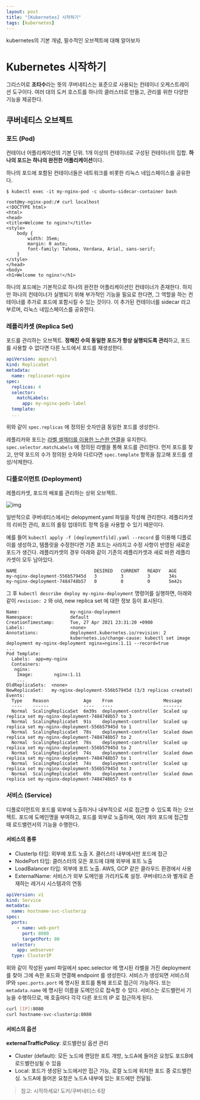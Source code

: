 ```yaml
---
layout: post
title: "[Kubernetes] 시작하기"
tags: [kubernetes]
---
```


kubernetes의 기본 개념, 필수적인 오브젝트에 대해 알아보자

# Kubernetes 시작하기

그리스어로 **조타수**라는 뜻의 쿠버네티스는 표준으로 사용되는 컨테이너 오케스트레이션 도구이다. 여러 대의 도커 호스트를 하나의 클러스터로 만들고, 관리를 위한 다양한 기능을 제공한다.

## 쿠버네티스 오브젝트

### 포드 (Pod)

컨테이너 어플리케이션의 기본 단위. 1개 이상의 컨테이너로 구성된 컨테이너의 집합. **하나의 포드는 하나의 완전한 어플리케이션**이다.

하나의 포드에 포함된 컨테이너들은 네트워크를 비롯한 리눅스 네임스페이스를 공유한다.

```shell
$ kubectl exec -it my-nginx-pod -c ubuntu-sidecar-container bash
```

```
root@my-nginx-pod:/# curl localhost
<!DOCTYPE html>
<html>
<head>
<title>Welcome to nginx!</title>
<style>
    body {
        width: 35em;
        margin: 0 auto;
        font-family: Tahoma, Verdana, Arial, sans-serif;
    }
</style>
</head>
<body>
<h1>Welcome to nginx!</h1>
```

하나의 포드에는 기본적으로 하나의 완전한 어플리케이션인 컨테이너가 존재한다. 하지만 하나의 컨테이너가 실행되기 위해 부가적인 기능을 필요로 한다면, 그 역할을 하는 컨테이너를 추가로 포드에 포함시킬 수 있는 것이다. 이 추가된 컨테이너를 sidecar 라고 부르며, 리눅스 네임스페이스를 공유한다.

### 레플리카셋 (Replica Set)

포드를 관리하는 오브젝트. **정해진 수의 동일한 포드가 항상 실행되도록 관리**하고, 포드를 사용할 수 없다면 다른 노드에서 포드를 재생성한다.

```yaml
apiVersion: apps/v1
kind: ReplicaSet
metadata:
  name: replicaset-nginx
spec:
  replicas: 4
  selector:
    matchLabels:
      app: my-nginx-pods-label
  template:
  ...
```

위와 같이 `spec.replicas` 에 정의된 숫자만큼 동일한 포드를 생성한다.

레플리카와 포드는 <u>라벨 셀렉터를 이용한 느슨한 연결</u>을 유지한다. `spec.selector.matchLabels` 에 정의된 라벨을 통해 포드를 관리한다. 먼저 포드를 찾고, 만약 포드의 수가 정의된 숫자와 다르다면 `spec.template` 항목을 참고해 포드를 생성/삭제한다.

### 디플로이먼트 (Deployment)

레플리카셋, 포드의 배포를 관리하는 상위 오브젝트.

![img](https://blog.kakaocdn.net/dn/mVW7g/btqFNFa7u1E/RTURWaMRdcLNpDzxj3GAwk/img.png)

일반적으로 쿠버네티스에서는 delopyment.yaml 파일을 작성해 관리한다. 레플리카셋의 리비전 관리, 포드의 롤링 업데이트 정책 등을 사용할 수 있기 때문이다.

예를 들어 `kubectl apply -f [deploymentfild].yaml --record` 를 이용해 디플로이를 생성하고, 템플릿을 수정한다면 기존 포드는 사라지고 수정 사항이 반영된 새로운 포드가 생긴다. 레플리카셋의 경우 아래와 같이 기존의 레플리카셋과 새로 바뀐 레플리카셋이 모두 남아있다.

```
NAME                             DESIRED   CURRENT   READY   AGE
my-nginx-deployment-556b57945d   3         3         3       34s
my-nginx-deployment-7484748b57   0         0         0       5m42s
```

그 후 `kubectl describe deploy my-nginx-deployment` 명령어를 실행하면, 아래와 같이 `revision: 2` 와 old, new replica set 에 대한 정보 등이 표시된다.

```
Name:                   my-nginx-deployment
Namespace:              default
CreationTimestamp:      Tue, 27 Apr 2021 23:31:20 +0900
Labels:                 <none>
Annotations:            deployment.kubernetes.io/revision: 2
                        kubernetes.io/change-cause: kubectl set image deployment my-nginx-deployment nginx=nginx:1.11 --record=true
...
Pod Template:
  Labels:  app=my-nginx
  Containers:
   nginx:
    Image:        nginx:1.11
	...
OldReplicaSets:  <none>
NewReplicaSet:   my-nginx-deployment-556b57945d (3/3 replicas created)
Events:
  Type    Reason             Age    From                   Message
  ----    ------             ----   ----                   -------
  Normal  ScalingReplicaSet  6m39s  deployment-controller  Scaled up replica set my-nginx-deployment-7484748b57 to 3
  Normal  ScalingReplicaSet  91s    deployment-controller  Scaled up replica set my-nginx-deployment-556b57945d to 1
  Normal  ScalingReplicaSet  78s    deployment-controller  Scaled down replica set my-nginx-deployment-7484748b57 to 2
  Normal  ScalingReplicaSet  78s    deployment-controller  Scaled up replica set my-nginx-deployment-556b57945d to 2
  Normal  ScalingReplicaSet  74s    deployment-controller  Scaled down replica set my-nginx-deployment-7484748b57 to 1
  Normal  ScalingReplicaSet  74s    deployment-controller  Scaled up replica set my-nginx-deployment-556b57945d to 3
  Normal  ScalingReplicaSet  69s    deployment-controller  Scaled down replica set my-nginx-deployment-7484748b57 to 0
```

### 서비스 (Service)

디플로이먼트의 포드를 외부에 노출하거나 내부적으로 서로 접근할 수 있도록 하는 오브젝트. 포드에 도메인명을 부여하고, 포드를 외부로 노출하며, 여러 개의 포드에 접근할 때 로드밸런서의 기능을 수행한다.

#### **서비스의 종류**

- ClusterIp 타입: 외부에 포트 노출 X. 클러스터 내부에서만 포드에 접근
- NodePort 타입: 클러스터의 모든 포드에 대해 외부에 포트 노출
- LoadBalancer 타입: 외부에 포트 노출. AWS, GCP 같은 클라우드 환경에서 사용
- ExternalName: 서비스가 외부 도메인을 가리키도록 설정. 쿠버네티스와 별개로 존재하는 레거시 시스템과의 연동

```yaml
apiVersion: v1
kind: Service
metadata:
  name: hostname-svc-clusterip
spec:
  ports:
    - name: web-port
      port: 8080
      targetPort: 80
  selector:
    app: webserver
  type: ClusterIP
```

위와 같이 작성된 yaml 파일에서 spec.selector 에 명시된 라벨을 가진 deployment 를 찾아 그에 속한 포드와 연결해 endpoint 를 생성한다. 서비스가 생성되면 서비스의 IP와 `spec.ports.port` 에 명시된 포트를 통해 포드로 접근이 가능하다. 또는 `metadata.name` 에 명시된 이름을 도메인으로 접속할 수 있다. 서비스는 로드밸런서 기능을 수행하므로, 매 호출마다 각각 다른 포드의 IP 로 접근하게 된다.

```bash
curl [IP]:8080
curl hostname-svc-clusterip:8080
```

#### 서비스의 옵션

**externalTrafficPolicy**: 로드밸런싱 옵션 관리

- Cluster (default): 모든 노드에 랜덤한 포트 개방, 노드A에 들어온 요청도 포드B에 로드밸런싱될 수 있음
- Local: 포드가 생성된 노드에서만 접근 가능, 로컬 노드에 위치한 포드 중 로드밸런싱. 노드A에 들어온 요청은 노드A 내부에 있는 포드에만 전달됨.

> 참고: 시작하세요! 도커/쿠버네티스 6장
